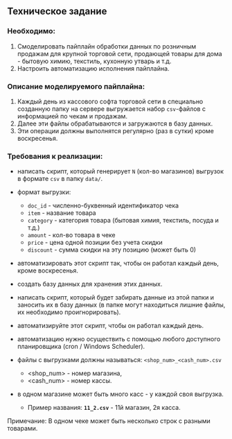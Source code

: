 ## Техническое задание

### Необходимо: 
1. Смоделировать пайплайн обработки данных по розничным продажам для крупной торговой сети, продающей товары для дома - 
бытовую химию, текстиль, кухонную утварь и т.д.
2. Настроить автоматизацию исполнения пайплайна.

### Описание моделируемого пайплайна:
1. Каждый день из кассового софта торговой сети в специально созданную папку на сервере выгружается набор `csv`-файлов
с информацией по чекам и продажам. 
2. Далее эти файлы обрабатываются и загружаются в базу данных.
3. Эти операции должны выполнятся регулярно (раз в сутки) кроме воскресенья.

### Требования к реализации:
* написать скрипт, который генерирует `N` (кол-во магазинов) выгрузок в формате `csv` в папку `data/`. 
* формат выгрузки:
  * `doc_id` - численно-буквенный идентификатор чека
  * `item` - название товара
  * `category` - категория товара (бытовая химия, текстиль, посуда и т.д.)
  * `amount` - кол-во товара в чеке
  * `price` - цена одной позиции без учета скидки
  * `discount` - сумма скидки на эту позицию (может быть 0)

* автоматизировать этот скрипт так, чтобы он работал каждый день, кроме воскресенья. 
* создать базу данных для хранения этих данных.
* написать скрипт, который будет забирать данные из этой папки и заносить их в базу данных
  (в папке могут находиться лишние файлы, их необходимо проигнорировать).
* автоматизируйте этот скрипт, чтобы он работал каждый день.
* автоматизацию нужно осуществить с помощью любого доступного планировщика (cron / Windows Scheduler).
* файлы с выгрузками должны называться: `<shop_num>_<cash_num>.csv` 
  * <shop_num> - номер магазина, 
  * <cash_num> - номер кассы. 
* в одном магазине может быть много касс - у каждой своя выгрузка. 
  * Пример названия: **`11_2.csv`** - 11й магазин, 2я касса.



Примечание: В одном чеке может быть несколько строк с разными товарами.